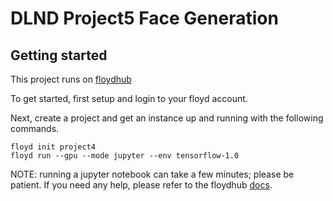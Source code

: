 # DLND Project5 Face Generation

## Getting started
This project runs on [floydhub](http://floydhub.com/)

To get started, first setup and login to your floyd account.

Next, create a project and get an instance up and running with the following commands.
```
floyd init project4
floyd run --gpu --mode jupyter --env tensorflow-1.0
```

NOTE: running a jupyter notebook can take a few minutes; please be patient.  If you need any help, please refer to the floydhub [docs](http://docs.floydhub.com/).